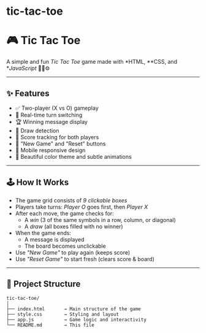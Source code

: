 # tic-tac-toe
# 🎮 Tic Tac Toe

A simple and fun *Tic Tac Toe* game made with *HTML, **CSS, and **JavaScript* 🧠🎨⚙

---

## ✨ Features

- ✅ Two-player (X vs O) gameplay
- 🔄 Real-time turn switching
- 🏆 Winning message display
- 🤝 Draw detection
- 🔢 Score tracking for both players
- 🔁 "New Game" and "Reset" buttons
- 📱 Mobile responsive design
- 🎨 Beautiful color theme and subtle animations

---

## 🕹 How It Works

- The game grid consists of *9 clickable boxes*
- Players take turns: *Player O* goes first, then *Player X*
- After each move, the game checks for:
  - A *win* (3 of the same symbols in a row, column, or diagonal)
  - A *draw* (all boxes filled with no winner)
- When the game ends:
  - A message is displayed
  - The board becomes unclickable
- Use *"New Game"* to play again (keeps score)
- Use *"Reset Game"* to start fresh (clears score & board)

---

## 📁 Project Structure

```plaintext
tic-tac-toe/
│
├── index.html       → Main structure of the game
├── style.css        → Styling and layout
├── app.js           → Game logic and interactivity
└── README.md        → This file
